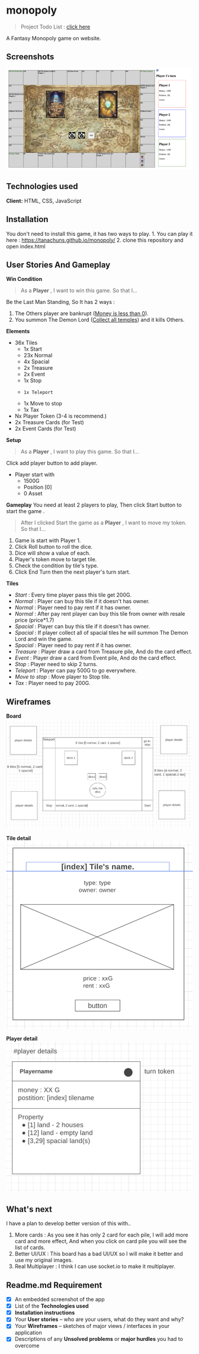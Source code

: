 # monopoly

> Project Todo List : [click here](https://shorturl.at/iAN24)

A Fantasy Monopoly game on website.

## Screenshots

![App Screenshot](https://raw.githubusercontent.com/Tanachuns/monopoly/main/readme/img/screenshot.png)

## Technologies used

**Client:** HTML, CSS, JavaScript

## Installation

You don't need to install this game, it has two ways to play. 1. You can play it here : https://tanachuns.github.io/monopoly/ 2. clone this repository and open index.html

## User Stories And Gameplay

**Win Condition**

> As a **Player** , I want to win this game. So that I...

Be the Last Man Standing, So It has 2 ways :

1. The Others player are bankrupt (<u>Money is less than 0</u>).
2. You summon The Demon Lord (<u>Collect all temples</u>) and it kills Others.

**Elements**

- 36x Tiles
  - 1x Start
  - 23x Normal
  - 4x Spacial
  - 2x Treasure
  - 2x Event
  - 1x Stop
  -     1x Teleport
  - 1x Move to stop
  - 1x Tax
- Nx Player Token (3-4 is recommend.)
- 2x Treasure Cards (for Test)
- 2x Event Cards (for Test)

**Setup**

> As a **Player** , I want to play this game. So that I...

Click add player button to add player.

- Player start with
  - 1500G
  - Position [0]
  - 0 Asset

**Gameplay**
You need at least 2 players to play, Then click Start button to start the game .

> After I clicked Start the game as a **Player** , I want to move my token. So that I...

1. Game is start with Player 1.
2. Click Roll button to roll the dice.
3. Dice will show a value of each.
4. Player's token move to target tile.
5. Check the condition by tile's type.
6. Click End Turn then the next player's turn start.

**Tiles**

- _Start_ : Every time player pass this tile get 200G.
- _Normal_ : Player can buy this tile if it doesn't has owner.
- _Normal_ : Player need to pay rent if it has owner.
- _Normal_ : After pay rent player can buy this tile from owner with resale price (price\*1.7)
- _Spacial_ : Player can buy this tile if it doesn't has owner.
- _Spacial_ : If player collect all of spacial tiles he will summon The Demon Lord and win the game.
- _Spacial_ : Player need to pay rent if it has owner.
- _Treasure_ : Player draw a card from Treasure pile, And do the card effect.
- _Event_ : Player draw a card from Event pile, And do the card effect.
- _Stop_ : Player need to skip 2 turns.
- _Teleport_ : Player can pay 500G to go everywhere.
- _Move to stop_ : Move player to Stop tile.
- _Tax_ : Player need to pay 200G.

## Wireframes

**Board**
![Board](https://github.com/Tanachuns/monopoly/blob/main/proposal/prop_images/main.png?raw=true)

**Tile detail**
![Tile detail](https://github.com/Tanachuns/monopoly/blob/main/readme/img/tile_detail.png?raw=true)

**Player detail**
![Player detail](https://github.com/Tanachuns/monopoly/blob/main/proposal/prop_images/player%20details.png?raw=true)

## What's next

I have a plan to develop better version of this with..

1. More cards : As you see it has only 2 card for each pile, I will add more card and more effect, And when you click on card pile you will see the list of cards.
2. Better UI/UX : This board has a bad UI/UX so I will make it better and use my original images.
3. Real Multiplayer : I think I can use socket.io to make it multiplayer.

## Readme.md Requirement

- [x] An embedded screenshot of the app
- [x] List of the **Technologies used**
- [x] **Installation instructions**
- [x] Your **User stories** – who are your users, what do they want and why?
- [x] Your **Wireframes** – sketches of major views / interfaces in your application
- [x] Descriptions of any **Unsolved problems** or **major hurdles** you had to overcome
